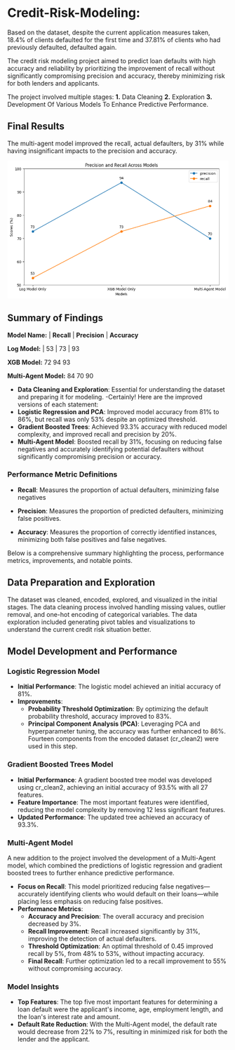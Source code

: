 # Credit-Risk-Modeling:

Based on the dataset, despite the current application measures taken, 18.4% of clients defaulted for the first time and 37.81% of clients who had previously defaulted, defaulted again.

The credit risk modeling project aimed to predict loan defaults with high accuracy and reliability by prioritizing the improvement of recall without significantly compromising precision and accuracy, thereby minimizing risk for both lenders and applicants.

The project involved multiple stages:
  **1.** Data Cleaning
  **2.** Exploration
  **3.** Development Of Various Models To Enhance Predictive Performance.

## Final Results

The multi-agent model improved the recall, actual defaulters, by 31% while having insignificant impacts to the precision and accuracy.

![Model Performance](https://github.com/10ken/Credit-Risk-Modeling/blob/master/img/all_performance_KPIs.png)

## Summary of Findings
**Model Name:**     |     **Recall**  |  **Precision**  |  **Accuracy**   
                    
**Log Model:**      |    53       |   73      |    93   

**XGB Model:**          72          94          93

**Multi-Agent Model:**          84          70          90

- **Data Cleaning and Exploration**: Essential for understanding the dataset and preparing it for modeling.
-Certainly! Here are the improved versions of each statement:
- **Logistic Regression and PCA**: Improved model accuracy from 81% to 86%, but recall was only 53% despite an optimized threshold.
- **Gradient Boosted Trees**: Achieved 93.3% accuracy with reduced model complexity, and improved recall and precision by 20%.
- **Multi-Agent Model**: Boosted recall by 31%, focusing on reducing false negatives and accurately identifying potential defaulters without significantly compromising precision or accuracy.

### Performance Metric Definitions
- **Recall**: Measures the proportion of actual defaulters, minimizing false negatives

- **Precision**: Measures the proportion of predicted defaulters, minimizing false positives.
  
- **Accuracy**: Measures the proportion of correctly identified instances, minimizing both false positives and false negatives.


Below is a comprehensive summary highlighting the process, performance metrics, improvements, and notable points.

## Data Preparation and Exploration

The dataset was cleaned, encoded, explored, and visualized in the initial stages. The data cleaning process involved handling missing values, outlier removal, and one-hot encoding of categorical variables. The data exploration included generating pivot tables and visualizations to understand the current credit risk situation better.

## Model Development and Performance

### Logistic Regression Model

- **Initial Performance**: The logistic model achieved an initial accuracy of 81%.
- **Improvements**:
  - **Probability Threshold Optimization**: By optimizing the default probability threshold, accuracy improved to 83%.
  - **Principal Component Analysis (PCA)**: Leveraging PCA and hyperparameter tuning, the accuracy was further enhanced to 86%. Fourteen components from the encoded dataset (cr_clean2) were used in this step.
  
### Gradient Boosted Trees Model

- **Initial Performance**: A gradient boosted tree model was developed using cr_clean2, achieving an initial accuracy of 93.5% with all 27 features.
- **Feature Importance**: The most important features were identified, reducing the model complexity by removing 12 less significant features.
- **Updated Performance**: The updated tree achieved an accuracy of 93.3%.

### Multi-Agent Model

A new addition to the project involved the development of a Multi-Agent model, which combined the predictions of logistic regression and gradient boosted trees to further enhance predictive performance.

- **Focus on Recall**: This model prioritized reducing false negatives—accurately identifying clients who would default on their loans—while placing less emphasis on reducing false positives.
- **Performance Metrics**:
  - **Accuracy and Precision**: The overall accuracy and precision decreased by 3%.
  - **Recall Improvement**: Recall increased significantly by 31%, improving the detection of actual defaulters.
  - **Threshold Optimization**: An optimal threshold of 0.45 improved recall by 5%, from 48% to 53%, without impacting accuracy.
  - **Final Recall**: Further optimization led to a recall improvement to 55% without compromising accuracy.

### Model Insights

- **Top Features**: The top five most important features for determining a loan default were the applicant's income, age, employment length, and the loan's interest rate and amount.
- **Default Rate Reduction**: With the Multi-Agent model, the default rate would decrease from 22% to 7%, resulting in minimized risk for both the lender and the applicant.
